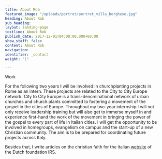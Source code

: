 ```yaml
---
title: About Rob
featured_image: "/uploads/portret/portret_villa_borghese.jpg"
heading: About Rob
sub_heading: 
layout: landing-page
textline: About Rob
publish_date: 2017-12-01T04:00:00.000+00:00
show_staff: false
content: About Rob
navigation: 
identifier: _contact
weight: "1"

---
```

Work

For the following two years I will be involved in churchplanting projects in Rome as an intern. These projects are related to the City to City Europe network. City to City Europe is a trans-denominational network of urban churches and church plants committed to fostering a movement of the gospel in the cities of Europe. Throughout my two-year internship I will not only receive leadership training but will also get to immerse myself in and experience first-hand the work of the movement in bringing the power of the gospel to every part of life in Italian cities. I will get the opportunity to be involved in homegroups, evangelism on campus and the start-up of a new Christian community. The aim is to be prepared for coordinating future projects across Italy.

Besides that, I write articles on the christian faith for the Italian [website](https://www.sentiero-cristiano.it/ "IRS") of the Dutch foundation IRS.